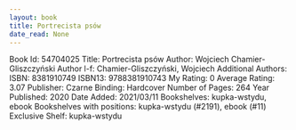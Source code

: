 ```yaml
---
layout: book
title: Portrecista psów
date_read: None
---
```


Book Id: 54704025
Title: Portrecista psów
Author: Wojciech Chamier-Gliszczyński
Author l-f: Chamier-Gliszczyński, Wojciech
Additional Authors: 
ISBN: 8381910749
ISBN13: 9788381910743
My Rating: 0
Average Rating: 3.07
Publisher: Czarne
Binding: Hardcover
Number of Pages: 264
Year Published: 2020
Date Added: 2021/03/11
Bookshelves: kupka-wstydu, ebook
Bookshelves with positions: kupka-wstydu (#2191), ebook (#11)
Exclusive Shelf: kupka-wstydu


